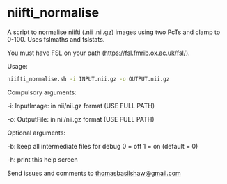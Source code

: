 # niifti_normalise
A script to normalise niifti (.nii .nii.gz) images using two PcTs and clamp to 0-100.
Uses fslmaths and fslstats.

You must have FSL on your path (https://fsl.fmrib.ox.ac.uk/fsl/).


Usage:
```bash 
niifti_normalise.sh -i INPUT.nii.gz -o OUTPUT.nii.gz 
```

Compulsory arguments:

-i: InputImage: in nii/nii.gz format (USE FULL PATH)

-o: OutputFile: in nii/nii.gz format (USE FULL PATH)

Optional arguments:

-b: keep all intermediate files for debug 0 = off 1 = on (default = 0)

-h: print this help screen

Send issues and comments to thomasbasilshaw@gmail.com
